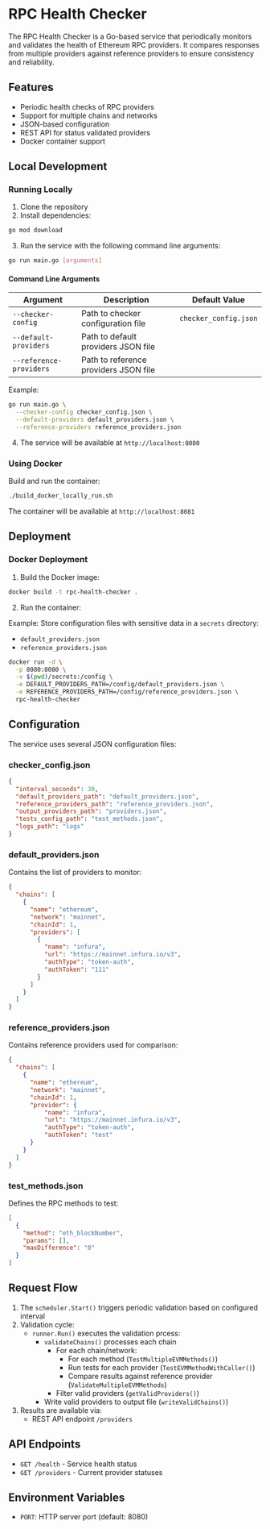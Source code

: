 # RPC Health Checker

The RPC Health Checker is a Go-based service that periodically monitors and validates the health of Ethereum RPC providers. It compares responses from multiple providers against reference providers to ensure consistency and reliability.

## Features
- Periodic health checks of RPC providers
- Support for multiple chains and networks
- JSON-based configuration
- REST API for status validated providers
- Docker container support

## Local Development

### Running Locally

1. Clone the repository
2. Install dependencies:
```bash
go mod download
```

3. Run the service with the following command line arguments:

```bash
go run main.go [arguments]
```

#### Command Line Arguments

| Argument               | Description                                      | Default Value         |
|------------------------|--------------------------------------------------|-----------------------|
| `--checker-config`      | Path to checker configuration file              | `checker_config.json` |
| `--default-providers`   | Path to default providers JSON file             |                       |
| `--reference-providers` | Path to reference providers JSON file           |                       |

Example:
```bash
go run main.go \
  --checker-config checker_config.json \
  --default-providers default_providers.json \
  --reference-providers reference_providers.json
```

4. The service will be available at `http://localhost:8080`

### Using Docker

Build and run the container:
```bash
./build_docker_locally_run.sh
```

The container will be available at `http://localhost:8081`

## Deployment

### Docker Deployment

1. Build the Docker image:
```bash
docker build -t rpc-health-checker .
```

2. Run the container:

Example: Store configuration files with sensitive data in a `secrets` directory:
- `default_providers.json`
- `reference_providers.json`
```bash
docker run -d \
  -p 8080:8080 \
  -v $(pwd)/secrets:/config \
  -e DEFAULT_PROVIDERS_PATH=/config/default_providers.json \
  -e REFERENCE_PROVIDERS_PATH=/config/reference_providers.json \
  rpc-health-checker
```

## Configuration

The service uses several JSON configuration files:

### checker_config.json
```json
{
  "interval_seconds": 30,
  "default_providers_path": "default_providers.json",
  "reference_providers_path": "reference_providers.json",
  "output_providers_path": "providers.json",
  "tests_config_path": "test_methods.json",
  "logs_path": "logs"
}
```

### default_providers.json
Contains the list of providers to monitor:
```json
{
  "chains": [
    {
      "name": "ethereum",
      "network": "mainnet",
      "chainId": 1,
      "providers": [
        {
          "name": "infura",
          "url": "https://mainnet.infura.io/v3",
          "authType": "token-auth",
          "authToken": "111"
        }
      ]
    }
  ]
}
```

### reference_providers.json
Contains reference providers used for comparison:
```json
{
  "chains": [
    {
      "name": "ethereum",
      "network": "mainnet",
      "chainId": 1,
      "provider": {
          "name": "infura",
          "url": "https://mainnet.infura.io/v3",
          "authType": "token-auth",
          "authToken": "test"
      }
    }
  ]
}
```

### test_methods.json
Defines the RPC methods to test:
```json
[
  {
    "method": "eth_blockNumber",
    "params": [],
    "maxDifference": "0"
  }
]
```

## Request Flow

1. The `scheduler.Start()` triggers periodic validation based on configured interval
2. Validation cycle:
   - `runner.Run()` executes the validation prcess:
     - `validateChains()` processes each chain
       - For each chain/network:
         - For each method (`TestMultipleEVMMethods()`)
         - Run tests for each provider (`TestEVMMethodWithCaller()`)
         - Compare results against reference provider (`ValidateMultipleEVMMethods`)
       - Filter valid providers (`getValidProviders()`)
     - Write valid providers to output file (`writeValidChains()`)
3. Results are available via:
   - REST API endpoint `/providers`

## API Endpoints

- `GET /health` - Service health status
- `GET /providers` - Current provider statuses

## Environment Variables

- `PORT`: HTTP server port (default: 8080)
